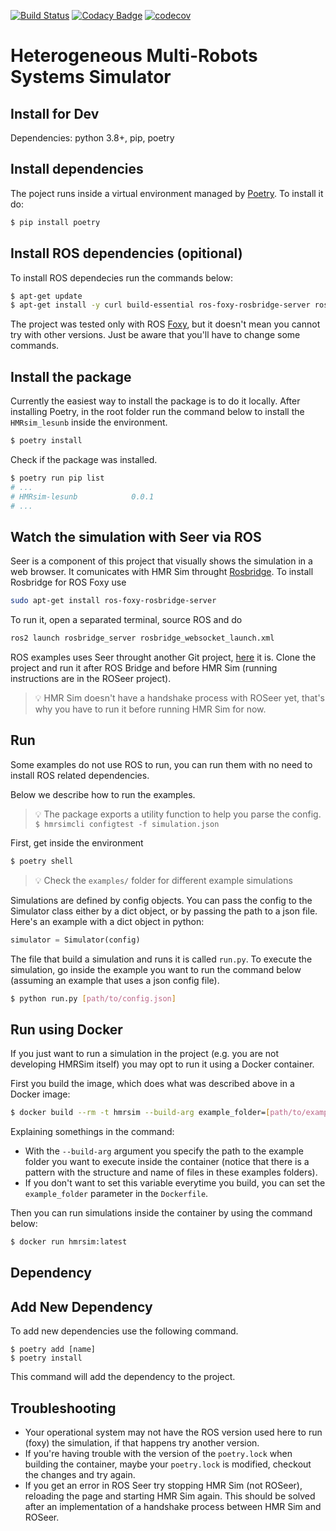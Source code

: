 [![Build Status](https://travis-ci.org/lesunb/HMRSsim.svg?branch=master)](https://travis-ci.org/lesunb/HMRSsim)
[![Codacy Badge](https://api.codacy.com/project/badge/Grade/b9b2abf80de34584a596147b099f4473)](https://app.codacy.com/gh/gabrielsr/hmrssim?utm_source=github.com&utm_medium=referral&utm_content=gabrielsr/hmrssim&utm_campaign=Badge_Grade_Settings)
[![codecov](https://codecov.io/gh/lesunb/hmrssim/branch/master/graph/badge.svg)](https://codecov.io/gh/lesunb/hmrssim)

Heterogeneous Multi-Robots Systems Simulator
======================================================


Install for Dev
-------------
Dependencies: python 3.8+, pip, poetry


Install dependencies
--------------------

The poject runs inside a virtual environment managed by [Poetry](https://python-poetry.org/).
To install it do:

```bash
$ pip install poetry
```


Install ROS dependencies (opitional)
------------------------------------

To install ROS dependecies run the commands below:


```bash
$ apt-get update
$ apt-get install -y curl build-essential ros-foxy-rosbridge-server ros-foxy-navigation2 ros-foxy-nav2-bringup ros-foxy-moveit-msgs '~ros-foxy-turtlebot3-.*'
```

The project was tested only with ROS [Foxy](https://docs.ros.org/en/foxy/index.html), but it doesn't mean you cannot try with other versions. Just be aware that you'll have to change some commands.


Install the package
-------------------

Currently the easiest way to install the package is to do it locally.
After installing Poetry, in the root folder run the command below to install the `HMRsim_lesunb` inside the environment.

```bash
$ poetry install
```
Check if the package was installed.

```bash
$ poetry run pip list
# ...
# HMRsim-lesunb            0.0.1
# ...
```

Watch the simulation with Seer via ROS
--------------------------------------

Seer is a component of this project that visually shows the simulation in a web browser.
It comunicates with HMR Sim throught [Rosbridge](http://wiki.ros.org/rosbridge_suite).
To install Rosbridge for ROS Foxy use

```bash
sudo apt-get install ros-foxy-rosbridge-server
```

To run it, open a separated terminal, source ROS and do

```bash
ros2 launch rosbridge_server rosbridge_websocket_launch.xml
```

ROS examples uses Seer throught another Git project, [here](https://github.com/daniloinacio/ROSeer) it is.
Clone the project and run it after ROS Bridge and before HMR Sim (running instructions are in the ROSeer project).

> 💡
> HMR Sim doesn't have a handshake process with ROSeer yet, that's why you have to run it before running HMR Sim for now.
> 

Run
---

Some examples do not use ROS to run, you can run them with no need to install ROS related dependencies.

Below we describe how to run the examples.

> 💡
> The package exports a utility function to help you parse the config.       
> `$ hmrsimcli configtest -f simulation.json`   
>     


First, get inside the environment

```bash
$ poetry shell
```

> 💡
> Check the `examples/` folder for different example simulations
>

Simulations are defined by config objects. You can pass the config to the Simulator class either by a dict object, or by passing the path to a json file. Here's an example with a dict object in python:

```python
simulator = Simulator(config)
```

The file that build a simulation and runs it is called `run.py`.
To execute the simulation, go inside the example you want to run the command below (assuming an example that uses a json config file).

```bash
$ python run.py [path/to/config.json]
```

Run using Docker
----------------

If you just want to run a simulation in the project (e.g. you are not developing HMRSim itself) you may opt to run it using a Docker container.

First you build the image, which does what was described above in a Docker image:

```bash
$ docker build --rm -t hmrsim --build-arg example_folder=[path/to/example/folder] .
```
Explaining somethings in the command:

* With the `--build-arg` argument you specify the path to the example folder you want to execute inside the container (notice that there is a pattern with the structure and name of files in these examples folders).
* If you don't want to set this variable everytime you build, you can set the `example_folder` parameter in the `Dockerfile`.

Then you can run simulations inside the container by using the command below:

```bash
$ docker run hmrsim:latest
```

Dependency
----------

Add New Dependency
------------------

To add new dependencies use the following command.

```console
$ poetry add [name]
$ poetry install
```

This command will add the dependency to the project.


Troubleshooting
---------------

* Your operational system may not have the ROS version used here to run (foxy) the simulation, if that happens try another version.
* If you're having trouble with the version of the `poetry.lock` when building the container, maybe your `poetry.lock` is modified, checkout the changes and try again.
* If you get an error in ROS Seer try stopping HMR Sim (not ROSeer), reloading the page and starting HMR Sim again. This should be solved after an implementation of a handshake process between HMR Sim and ROSeer.